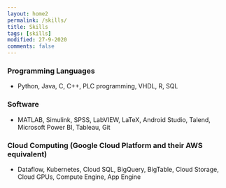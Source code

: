 ```yaml
---
layout: home2
permalink: /skills/
title: Skills
tags: [skills]
modified: 27-9-2020
comments: false
---
```


### Programming Languages
* Python, Java, C, C++, PLC programming, VHDL, R, SQL

### Software
* MATLAB, Simulink, SPSS, LabVIEW, LaTeX, Android Studio, Talend, Microsoft Power BI, Tableau, Git

### Cloud Computing (Google Cloud Platform and their AWS equivalent)
* Dataflow, Kubernetes, Cloud SQL, BigQuery, BigTable, Cloud Storage, Cloud GPUs, Compute Engine, App Engine
